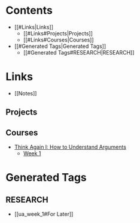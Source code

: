 # Contents
  - [[#Links|Links]]
    - [[#Links#Projects|Projects]]
    - [[#Links#Courses|Courses]]
  - [[#Generated Tags|Generated Tags]]
    - [[#Generated Tags#RESEARCH|RESEARCH]]

# Links
  - [[Notes]]

## Projects

## Courses
 * [Think Again I: How to Understand Arguments](understanding_args1)
    - [Week 1](ua_week_1)

# Generated Tags

## RESEARCH

  - [[ua_week_1#For Later]]
